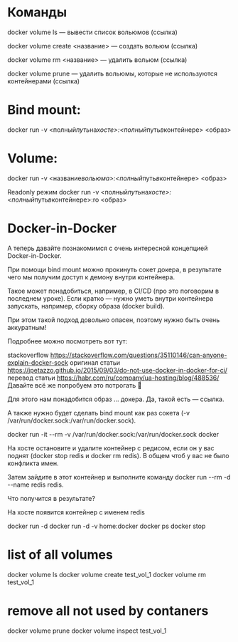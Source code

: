 # Команды

docker volume ls — вывести список вольюмов (ссылка)

docker volume create <название> — создать вольюм (ссылка)

docker volume rm <название> — удалить вольюм (ссылка)

docker volume prune — удалить вольюмы, которые не используются контейнерами (ссылка)

# Bind mount:

docker run -v <полный*путь*на*хосте>:<полный*путь*в*контейнере> <образ>

# Volume:

docker run -v <название*вольюма>:<полный*путь*в*контейнере> <образ>

Readonly режим
docker run -v <полный*путь*на*хосте>:<полный*путь*в*контейнере>:ro <образ>

# Docker-in-Docker

А теперь давайте познакомимся с очень интересной концепцией Docker-in-Docker.

При помощи bind mount можно прокинуть сокет докера, в результате чего мы получим доступ к демону внутри контейнера.

Такое может понадобиться, например, в CI/CD (про это поговорим в последнем уроке). Если кратко — нужно уметь внутри контейнера запускать, например, сборку образа (docker build).

При этом такой подход довольно опасен, поэтому нужно быть очень аккуратным!

Подробнее можно посмотреть вот тут:

stackoverflow https://stackoverflow.com/questions/35110146/can-anyone-explain-docker-sock
оригинал статьи https://jpetazzo.github.io/2015/09/03/do-not-use-docker-in-docker-for-ci/
перевод статьи https://habr.com/ru/company/ua-hosting/blog/488536/
Давайте всё же попробуем это потрогать 🙂

Для этого нам понадобится образ ... докера. Да, такой есть — ссылка.

А также нужно будет сделать bind mount как раз сокета (-v /var/run/docker.sock:/var/run/docker.sock).

docker run -it --rm -v /var/run/docker.sock:/var/run/docker.sock docker

На хосте остановите и удалите контейнер с редисом, если он у вас поднят (docker stop redis и docker rm redis). В общем чтоб у вас не было конфликта имен.

Затем зайдите в этот контейнер и выполните команду docker run --rm -d --name redis redis.

Что получится в результате?

На хосте появится контейнер с именем redis

docker run -d
docker run -d -v home:docker
docker ps
docker stop

# list of all volumes

docker volume ls
docker volume create test_vol_1
docker volume rm test_vol_1

# remove all not used by contaners

docker volume prune
docker volume inspect test_vol_1
